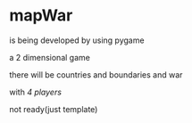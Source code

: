 # mapWar
is being developed by using pygame

a 2 dimensional game

there will be countries and boundaries and war

with _4 players_

not ready(just template)
